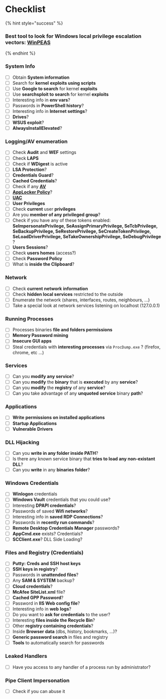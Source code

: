 # Checklist

{% hint style="success" %}
### **Best tool to look for Windows local privilege escalation vectors:** [**WinPEAS**](https://github.com/carlospolop/privilege-escalation-awesome-scripts-suite/tree/master/winPEAS)
{% endhint %}

### System Info

* [ ] Obtain **System information**
* [ ] Search for **kernel** **exploits using scripts**
* [ ] Use **Google to search** for kernel **exploits**
* [ ] Use **searchsploit to search** for kernel **exploits**
* [ ] Interesting info in **env vars**?
* [ ] Passwords in **PowerShell history**?
* [ ] Interesting info in **Internet settings**?
* [ ] **Drives**?
* [ ] **WSUS exploit**?
* [ ] **AlwaysInstallElevated**?

### Logging/AV enumeration

* [ ] Check **Audit** and **WEF** settings
* [ ] Check **LAPS**
* [ ] Check if **WDigest** is active
* [ ] **LSA Protection**?
* [ ] **Credentials Guard**?
* [ ] **Cached Credentials**?
* [ ] Check if any [**AV**](https://github.com/carlospolop/hacktricks/blob/master/windows-hardening/windows-av-bypass/README.md)
* [ ] [**AppLocker Policy**](https://github.com/carlospolop/hacktricks/blob/master/windows-hardening/authentication-credentials-uac-and-efs/README.md#applocker-policy)?
* [ ] [**UAC**](https://github.com/carlospolop/hacktricks/blob/master/windows-hardening/authentication-credentials-uac-and-efs/uac-user-account-control/README.md)
* [ ] **User Privileges**
* [ ] Check **current** user **privileges**
* [ ] Are you **member of any privileged group**?
* [ ] Check if you have any of these tokens enabled: **SeImpersonatePrivilege, SeAssignPrimaryPrivilege, SeTcbPrivilege, SeBackupPrivilege, SeRestorePrivilege, SeCreateTokenPrivilege, SeLoadDriverPrivilege, SeTakeOwnershipPrivilege, SeDebugPrivilege** ?
* [ ] **Users Sessions**?
* [ ] Check **users homes** (access?)
* [ ] Check **Password Policy**
* [ ] What is **inside the Clipboard**?

### Network

* [ ] Check **current** **network** **information**
* [ ] Check **hidden local services** restricted to the outside
* [ ] Enumerate the network (shares, interfaces, routes, neighbours, ...)
* [ ] Take a special look at network services listening on localhost (127.0.0.1)

### Running Processes

* [ ] Processes binaries **file and folders permissions**
* [ ] **Memory Password mining**
* [ ] **Insecure GUI apps**
* [ ] Steal credentials with **interesting processes** via `ProcDump.exe` ? (firefox, chrome, etc ...)

### Services

* [ ] Can you **modify any service**?
* [ ] Can you **modify** the **binary** that is **executed** by any **service**?
* [ ] Can you **modify** the **registry** of any **service**?
* [ ] Can you take advantage of any **unquoted service** binary **path**?

### **Applications**

* [ ] **Write** **permissions on installed applications**
* [ ] **Startup Applications**
* [ ] **Vulnerable** **Drivers**

### DLL Hijacking

* [ ] Can you **write in any folder inside PATH**?
* [ ] Is there any known service binary that **tries to load any non-existant DLL**?
* [ ] Can you **write** in any **binaries folder**?

### Windows Credentials

* [ ] **Winlogon** credentials
* [ ] **Windows Vault** credentials that you could use?
* [ ] Interesting **DPAPI credentials**?
* [ ] Passwords of saved **Wifi networks**?
* [ ] Interesting info in **saved RDP Connections**?
* [ ] Passwords in **recently run commands**?
* [ ] **Remote Desktop Credentials Manager** passwords?
* [ ] **AppCmd.exe** exists? Credentials?
* [ ] **SCClient.exe**? DLL Side Loading?

### Files and Registry (Credentials)

* [ ] **Putty:** **Creds** **and** **SSH host keys**
* [ ] **SSH keys in registry**?
* [ ] Passwords in **unattended files**?
* [ ] Any **SAM & SYSTEM** backup?
* [ ] **Cloud credentials**?
* [ ] **McAfee SiteList.xml** file?
* [ ] **Cached GPP Password**?
* [ ] Password in **IIS Web config file**?
* [ ] Interesting info in **web** **logs**?
* [ ] Do you want to **ask for credentials** to the user?
* [ ] Interesting **files inside the Recycle Bin**?
* [ ] Other **registry containing credentials**?
* [ ] Inside **Browser data** (dbs, history, bookmarks, ...)?
* [ ] **Generic password search** in files and registry
* [ ] **Tools** to automatically search for passwords

### Leaked Handlers

* [ ] Have you access to any handler of a process run by administrator?

### Pipe Client Impersonation

* [ ] Check if you can abuse it
